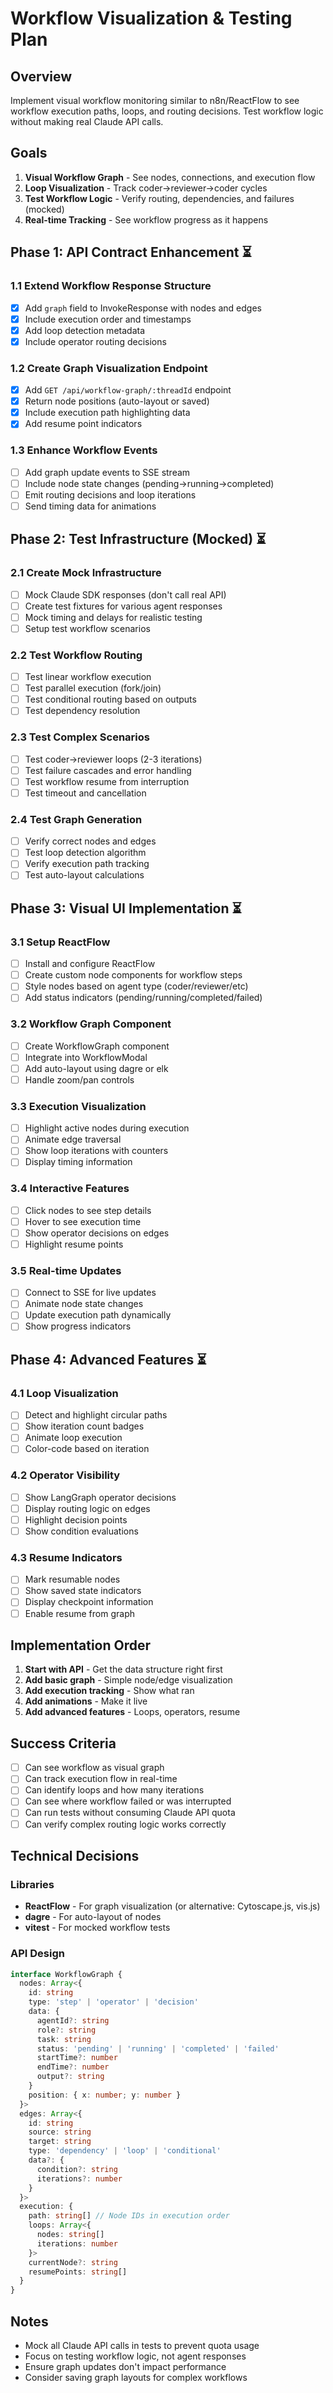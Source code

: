 # Workflow Visualization & Testing Plan

## Overview

Implement visual workflow monitoring similar to n8n/ReactFlow to see workflow execution paths, loops, and routing decisions. Test workflow logic without making real Claude API calls.

## Goals

1. **Visual Workflow Graph** - See nodes, connections, and execution flow
2. **Loop Visualization** - Track coder→reviewer→coder cycles
3. **Test Workflow Logic** - Verify routing, dependencies, and failures (mocked)
4. **Real-time Tracking** - See workflow progress as it happens

## Phase 1: API Contract Enhancement ⏳

### 1.1 Extend Workflow Response Structure

- [x] Add `graph` field to InvokeResponse with nodes and edges
- [x] Include execution order and timestamps
- [x] Add loop detection metadata
- [x] Include operator routing decisions

### 1.2 Create Graph Visualization Endpoint

- [x] Add `GET /api/workflow-graph/:threadId` endpoint
- [x] Return node positions (auto-layout or saved)
- [x] Include execution path highlighting data
- [x] Add resume point indicators

### 1.3 Enhance Workflow Events

- [ ] Add graph update events to SSE stream
- [ ] Include node state changes (pending→running→completed)
- [ ] Emit routing decisions and loop iterations
- [ ] Send timing data for animations

## Phase 2: Test Infrastructure (Mocked) ⏳

### 2.1 Create Mock Infrastructure

- [ ] Mock Claude SDK responses (don't call real API)
- [ ] Create test fixtures for various agent responses
- [ ] Mock timing and delays for realistic testing
- [ ] Setup test workflow scenarios

### 2.2 Test Workflow Routing

- [ ] Test linear workflow execution
- [ ] Test parallel execution (fork/join)
- [ ] Test conditional routing based on outputs
- [ ] Test dependency resolution

### 2.3 Test Complex Scenarios

- [ ] Test coder→reviewer loops (2-3 iterations)
- [ ] Test failure cascades and error handling
- [ ] Test workflow resume from interruption
- [ ] Test timeout and cancellation

### 2.4 Test Graph Generation

- [ ] Verify correct nodes and edges
- [ ] Test loop detection algorithm
- [ ] Verify execution path tracking
- [ ] Test auto-layout calculations

## Phase 3: Visual UI Implementation ⏳

### 3.1 Setup ReactFlow

- [ ] Install and configure ReactFlow
- [ ] Create custom node components for workflow steps
- [ ] Style nodes based on agent type (coder/reviewer/etc)
- [ ] Add status indicators (pending/running/completed/failed)

### 3.2 Workflow Graph Component

- [ ] Create WorkflowGraph component
- [ ] Integrate into WorkflowModal
- [ ] Add auto-layout using dagre or elk
- [ ] Handle zoom/pan controls

### 3.3 Execution Visualization

- [ ] Highlight active nodes during execution
- [ ] Animate edge traversal
- [ ] Show loop iterations with counters
- [ ] Display timing information

### 3.4 Interactive Features

- [ ] Click nodes to see step details
- [ ] Hover to see execution time
- [ ] Show operator decisions on edges
- [ ] Highlight resume points

### 3.5 Real-time Updates

- [ ] Connect to SSE for live updates
- [ ] Animate node state changes
- [ ] Update execution path dynamically
- [ ] Show progress indicators

## Phase 4: Advanced Features ⏳

### 4.1 Loop Visualization

- [ ] Detect and highlight circular paths
- [ ] Show iteration count badges
- [ ] Animate loop execution
- [ ] Color-code based on iteration

### 4.2 Operator Visibility

- [ ] Show LangGraph operator decisions
- [ ] Display routing logic on edges
- [ ] Highlight decision points
- [ ] Show condition evaluations

### 4.3 Resume Indicators

- [ ] Mark resumable nodes
- [ ] Show saved state indicators
- [ ] Display checkpoint information
- [ ] Enable resume from graph

## Implementation Order

1. **Start with API** - Get the data structure right first
2. **Add basic graph** - Simple node/edge visualization
3. **Add execution tracking** - Show what ran
4. **Add animations** - Make it live
5. **Add advanced features** - Loops, operators, resume

## Success Criteria

- [ ] Can see workflow as visual graph
- [ ] Can track execution flow in real-time
- [ ] Can identify loops and how many iterations
- [ ] Can see where workflow failed or was interrupted
- [ ] Can run tests without consuming Claude API quota
- [ ] Can verify complex routing logic works correctly

## Technical Decisions

### Libraries

- **ReactFlow** - For graph visualization (or alternative: Cytoscape.js, vis.js)
- **dagre** - For auto-layout of nodes
- **vitest** - For mocked workflow tests

### API Design

```typescript
interface WorkflowGraph {
  nodes: Array<{
    id: string
    type: 'step' | 'operator' | 'decision'
    data: {
      agentId?: string
      role?: string
      task: string
      status: 'pending' | 'running' | 'completed' | 'failed'
      startTime?: number
      endTime?: number
      output?: string
    }
    position: { x: number; y: number }
  }>
  edges: Array<{
    id: string
    source: string
    target: string
    type: 'dependency' | 'loop' | 'conditional'
    data?: {
      condition?: string
      iterations?: number
    }
  }>
  execution: {
    path: string[] // Node IDs in execution order
    loops: Array<{
      nodes: string[]
      iterations: number
    }>
    currentNode?: string
    resumePoints: string[]
  }
}
```

## Notes

- Mock all Claude API calls in tests to prevent quota usage
- Focus on testing workflow logic, not agent responses
- Ensure graph updates don't impact performance
- Consider saving graph layouts for complex workflows
